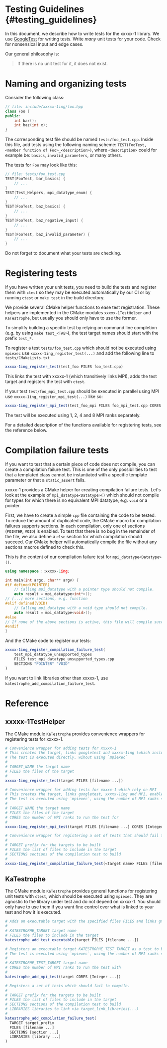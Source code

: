 Testing Guidelines {#testing_guidelines}
============
In this document, we describe how to write tests for the xxxxx-1 library.
We use [GoogleTest] for writing tests. Write *many* unit tests for your code. Check for nonsensical input and edge cases.

Our general philosophy is:
> If there is no unit test for it, it does not exist.

# Naming and organizing tests
Consider the following class:

```cpp
// file: include/xxxxx-1ing/foo.hpp
class Foo {
public:
    int bar();
    int baz(int x);
}
```

The corresponding test file should be named `tests/foo_test.cpp`. Inside this file, add tests using the following naming scheme: `TEST(FooTest, <member function of Foo>_<description>)`, where `<description>` could for example be: `basics`, `invalid_parameters`, or many others.

The tests for `Foo` may look like this:

```cpp
// file: tests/foo_test.cpp
TEST(FooTest, bar_basics) {
    // ...
}
TEST(Test_Helpers, mpi_datatype_enum) {
    // ...
}
TEST(FooTest, baz_basics) {
    // ...
}
TEST(FooTest, baz_negative_input) {
    // ...
}
TEST(FooTest, baz_invalid_parameter) {
    // ...
}
```

Do not forget to document what your tests are checking.

# Registering tests
If you have written your unit tests, you need to build the tests and register them with `ctest` so they may be executed automatically by our CI or by running `ctest` or `make test` in the build directory.

We provide several CMake helper functions to ease test registration. These helpers are implemented in the CMake modules `xxxxx-1TestHelper` and `KaTestrophe`, but usually you should only have to use the former.

To simplify building a specific test by relying on command line completion (e.g. by using `make test_<TAB>`), the test target names should start with the prefix `test_*`.

To register a test `tests/foo_test.cpp` which should not be executed using `mpiexec` use `xxxxx-1ing_register_test(...)` and add the following line to `tests/CMakeLists.txt`

```cmake
xxxxx-1ing_register_test(test_foo FILES foo_test.cpp)
```
This links the test with xxxxx-1 (which transitively links MPI), adds the test target and registers the test with `ctest`.

If your test `test/foo_mpi_test.cpp` should be executed in parallel using MPI use `xxxxx-1ing_register_mpi_test(...)` like so:

```cmake
xxxxx-1ing_register_mpi_test(test_foo_mpi FILES foo_mpi_test.cpp CORES 1 2 4 8)
```
The test will be executed using 1, 2, 4 and 8 MPI ranks separately.

For a detailed description of the functions available for registering tests, see the reference below.

# Compilation failure tests

If you want to test that a certain piece of code does not compile, you can create a compilation failure test.
This is one of the only possibilities to test that a templated class cannot be instantiated with a specific template parameter or that a `static_assert` fails.

xxxxx-1 provides a CMake helper for creating compilation failure tests.
Let's look at the example of `mpi_datatype<Datatype>()` which should not compile for types for which there is no equivalent MPI datatype, e.g. `void` or a pointer.

First, we have to create a simple `cpp` file containing the code to be tested.
To reduce the amount of duplicated code, the CMake macro for compilation failures supports sections.
In each compilation, only one of sections (`POINTER`, `VOID`) is enabled.
To test that there is no bug in the remainder of the file, we also define a `else` section for which compilation should succeed.
Our CMake helper will automatically compile the file without any sections macros defined to check this.

This is the content of our compilation failure test for `mpi_datatype<Datatype>()`.

```cpp
using namespace ::xxxxx-1ing;

int main(int argc, char** argv) {
#if defined(POINTER)
    // Calling mpi_datatype with a pointer type should not compile.
    auto result = mpi_datatype<int*>();
// [...] more sections, e.g. function
#elif defined(VOID)
    // Calling mpi_datatype with a void type should not compile.
    auto result = mpi_datatype<void>();
#else
// If none of the above sections is active, this file will compile successfully.
#endif
}
```

And the CMake code to register our tests:

```cmake
xxxxx-1ing_register_compilation_failure_test(
    test_mpi_datatype_unsupported_types
    FILES test_mpi_datatype_unsupported_types.cpp
    SECTIONS "POINTER" "VOID"
)
```

If you want to link libraries other than xxxxx-1, use `katestrophe_add_compilation_failure_test`.

# Reference

## xxxxx-1TestHelper
The CMake module `KaTestrophe` provides convenience wrappers for registering tests for xxxxx-1. 

```cmake
# Convenience wrapper for adding tests for xxxxx-1
# This creates the target, links googletest and xxxxx-1ing (which includes MPI as transitive depenency), enables warnings and registers the test.
# The test is executed directly, wihout using `mpiexec`
#
# TARGET_NAME the target name
# FILES the files of the target
#
xxxxx-1ing_register_test(target FILES [filename ...])
```

```cmake
# Convenience wrapper for adding tests for xxxxx-1 which rely on MPI
# This creates the target, links googletest, xxxxx-1ing and MPI, enables warnings and registers the tests.
# The test is executed using `mpiexec`, using the number of MPI ranks specified.
#
# TARGET_NAME the target name
# FILES the files of the target
# CORES the number of MPI ranks to run the test for
#
xxxxx-1ing_register_mpi_test(target FILES [filename ...] CORES [Integer ...])
```

```cmake
# Convenience wrapper for registering a set of tests that should fail to compile and require xxxxx-1 to be linked.
#
# TARGET prefix for the targets to be built
# FILES the list of files to include in the target
# SECTIONS sections of the compilation test to build
#
xxxxx-1ing_register_compilation_failure_test(<target name> FILES [filename ... ] SECTIONS [section ...])
```

## KaTestrophe
The CMake module `KaTestrophe` provides general functions for registering unit tests with `ctest`, which should be executed using `mpiexec`. They are agnostic to the library under test and do not depend on xxxxx-1. You should only have to use them if you want fine control over what is linked to your test and how it is executed.

```cmake
# Adds an executable target with the specified files FILES and links gtest and the MPI gtest runner
#
# KATESTROPHE_TARGET target name
# FILES the files to include in the target
katestrophe_add_test_executable(target FILES [filename ...])
```

```cmake
# Registers an executable target KATESTROPHE_TEST_TARGET as a test to be executed with ctest.
# The test is executed using `mpiexec`, using the number of MPI ranks specified.
#
# KATESTROPHE_TEST_TARGET target name
# CORES the number of MPI ranks to run the test with
#
katestrophe_add_mpi_test(target CORES [Integer ...])
```

```cmake
# Registers a set of tests which should fail to compile.
#
# TARGET prefix for the targets to be built
# FILES the list of files to include in the target
# SECTIONS sections of the compilation test to build
# LIBRARIES libraries to link via target_link_libraries(...)
#
katestrophe_add_compilation_failure_test(
  TARGET target_prefix
  FILES [filename ...]
  SECTIONS [section ...]
  LIBRARIES [library ...]
)
```

[GoogleTest]: https://google.github.io/googletest/
